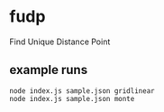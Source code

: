 # fudp
Find Unique Distance Point

## example runs
```
node index.js sample.json gridlinear
node index.js sample.json monte
```
